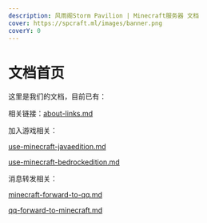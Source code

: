 ```yaml
---
description: 风雨阁Storm Pavilion | Minecraft服务器 文档
cover: https://spcraft.ml/images/banner.png
coverY: 0
---
```


# 文档首页

这里是我们的文档，目前已有：

相关链接：[about-links.md](about-links.md "mention")

加入游戏相关：

[use-minecraft-javaedition.md](join-game/use-minecraft-javaedition.md "mention")

[use-minecraft-bedrockedition.md](join-game/use-minecraft-bedrockedition.md "mention")

消息转发相关：

[minecraft-forward-to-qq.md](chat-forward/minecraft-forward-to-qq.md "mention")

[qq-forward-to-minecraft.md](chat-forward/qq-forward-to-minecraft.md "mention")
